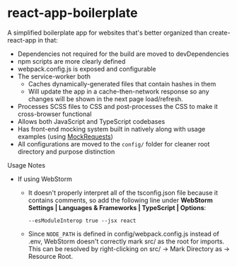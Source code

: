 # react-app-boilerplate

A simplified boilerplate app for websites that's better organized
than create-react-app in that:
* Dependencies not required for the build are moved to devDependencies
* npm scripts are more clearly defined
* webpack.config.js is exposed and configurable
* The service-worker both
    - Caches dynamically-generated files that contain hashes in them
    - Will update the app in a cache-then-network response so any changes will be shown in the next page load/refresh.
* Processes SCSS files to CSS and post-processes the CSS to make it cross-browser functional
* Allows both JavaScript and TypeScript codebases
* Has front-end mocking system built in natively along with usage examples (using [MockRequests](https://github.com/D-Pow/MockRequests))
* All configurations are moved to the `config/` folder for cleaner root directory and purpose distinction

Usage Notes
* If using WebStorm
    * It doesn't properly interpret all of the tsconfig.json file because it contains comments, so add the following
    line under **WebStorm Settings | Languages & Frameworks | TypeScript | Options**:

        `--esModuleInterop true --jsx react`

    * Since `NODE_PATH` is defined in config/webpack.config.js instead of .env, WebStorm doesn't correctly mark
    src/ as the root for imports. This can be resolved by right-clicking on src/ -> Mark Directory as -> Resource Root.
